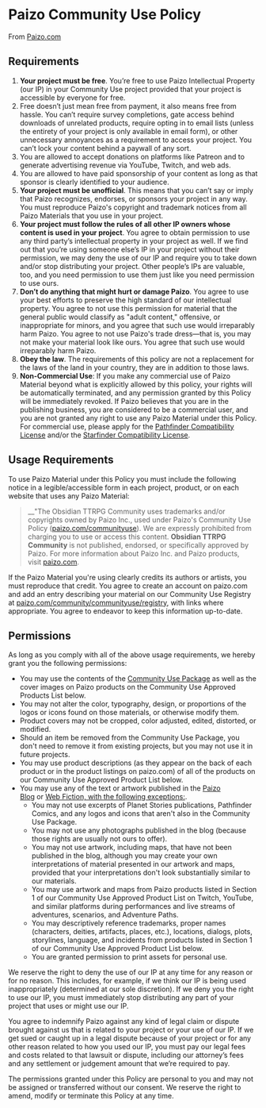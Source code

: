 # Paizo Community Use Policy

From [Paizo.com](https://paizo.com/community/communityuse)

## Requirements

1. __Your project must be free__. You’re free to use Paizo Intellectual Property (our IP) in your Community Use project provided that your project is accessible by everyone for free. 
2. Free doesn’t just mean free from payment, it also means free from hassle. You can’t require survey completions, gate access behind downloads of unrelated products, require opting in to email lists (unless the entirety of your project is only available in email form), or other unnecessary annoyances as a requirement to access your project. You can’t lock your content behind a paywall of any sort.
3. You are allowed to accept donations on platforms like Patreon and to generate advertising revenue via YouTube, Twitch, and web ads.
4. You are allowed to have paid sponsorship of your content as long as that sponsor is clearly identified to your audience.
5. __Your project must be unofficial__. This means that you can’t say or imply that Paizo recognizes, endorses, or sponsors your project in any way. You must reproduce Paizo's copyright and trademark notices from all Paizo Materials that you use in your project. 
6. __Your project must follow the rules of all other IP owners whose content is used in your project__. You agree to obtain permission to use any third party’s intellectual property in your project as well. If we find out that you’re using someone else’s IP in your project without their permission, we may deny the use of our IP and require you to take down and/or stop distributing your project. Other people’s IPs are valuable, too, and you need permission to use them just like you need permission to use ours.
7. __Don’t do anything that might hurt or damage Paizo__. You agree to use your best efforts to preserve the high standard of our intellectual property. You agree to not use this permission for material that the general public would classify as "adult content," offensive, or inappropriate for minors, and you agree that such use would irreparably harm Paizo. You agree to not use Paizo's trade dress—that is, you may not make your material look like ours. You agree that such use would irreparably harm Paizo.
8. __Obey the law__. The requirements of this policy are not a replacement for the laws of the land in your country, they are in addition to those laws.
9. __Non-Commercial Use__: If you make any commercial use of Paizo Material beyond what is explicitly allowed by this policy, your rights will be automatically terminated, and any permission granted by this Policy will be immediately revoked. If Paizo believes that you are in the publishing business, you are considered to be a commercial user, and you are not granted any right to use any Paizo Material under this Policy. For commercial use, please apply for the [Pathfinder Compatibility License](https://paizo.com/pathfinder/compatibility) and/or the [Starfinder Compatibility License](https://paizo.com/starfinder/compatibility).

## Usage Requirements

To use Paizo Material under this Policy you must include the following notice in a legible/accessible form in each project, product, or on each website that uses any Paizo Material:

> __"The Obsidian TTRPG Community uses trademarks and/or copyrights owned by Paizo Inc., used under Paizo's Community Use Policy ([paizo.com/communityuse](http://paizo.com/communityuse)). We are expressly prohibited from charging you to use or access this content. __Obsidian TTRPG Community__ is not published, endorsed, or specifically approved by Paizo. For more information about Paizo Inc. and Paizo products, visit [paizo.com](http://paizo.com/).

If the Paizo Material you're using clearly credits its authors or artists, you must reproduce that credit. You agree to create an account on paizo.com and add an entry describing your material on our Community Use Registry at [paizo.com/community/communityuse/registry](https://paizo.com/community/communityuse/registry), with links where appropriate. You agree to endeavor to keep this information up-to-date.

## Permissions

As long as you comply with all of the above usage requirements, we hereby grant you the following permissions:

- You may use the contents of the [Community Use Package](https://paizo.com/community/communityuse/package) as well as the cover images on Paizo products on the Community Use Approved Products List below. 
- You may not alter the color, typography, design, or proportions of the logos or icons found on those materials, or otherwise modify them. 
- Product covers may not be cropped, color adjusted, edited, distorted, or modified.
- Should an item be removed from the Community Use Package, you don't need to remove it from existing projects, but you may not use it in future projects.
- You may use product descriptions (as they appear on the back of each product or in the product listings on paizo.com) of all of the products on our Community Use Approved Product List below.
- You may use any of the text or artwork published in the [Paizo Blog](https://paizo.com/community/blog) or [Web Fiction, with the following exceptions:](http://paizo.com/community/blog/tags/pathfinderTales/webFiction).
	- You may not use excerpts of Planet Stories publications, Pathfinder Comics, and any logos and icons that aren't also in the Community Use Package. 
	- You may not use any photographs published in the blog (because those rights are usually not ours to offer). 
	- You may not use artwork, including maps, that have not been published in the blog, although you may create your own interpretations of material presented in our artwork and maps, provided that your interpretations don't look substantially similar to our materials.
	- You may use artwork and maps from Paizo products listed in Section 1 of our Community Use Approved Product List on Twitch, YouTube, and similar platforms during performances and live streams of adventures, scenarios, and Adventure Paths.
	- You may descriptively reference trademarks, proper names (characters, deities, artifacts, places, etc.), locations, dialogs, plots, storylines, language, and incidents from products listed in Section 1 of our Community Use Approved Product List below.
	- You are granted permission to print assets for personal use.

We reserve the right to deny the use of our IP at any time for any reason or for no reason. This includes, for example, if we think our IP is being used inappropriately (determined at our sole discretion). If we deny you the right to use our IP, you must immediately stop distributing any part of your project that uses or might use our IP.

You agree to indemnify Paizo against any kind of legal claim or dispute brought against us that is related to your project or your use of our IP. If we get sued or caught up in a legal dispute because of your project or for any other reason related to how you used our IP, you must pay our legal fees and costs related to that lawsuit or dispute, including our attorney’s fees and any settlement or judgement amount that we’re required to pay.

The permissions granted under this Policy are personal to you and may not be assigned or transferred without our consent. We reserve the right to amend, modify or terminate this Policy at any time.
